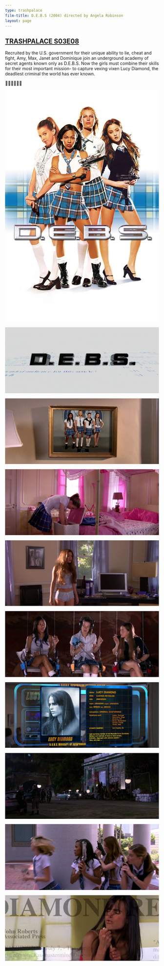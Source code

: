 ```yaml
---
type: trashpalace
film-title: D.E.B.S (2004) directed by Angela Robinson
layout: page
---
```


## [TRASHPALACE S03E08]({{page.url}})

Recruited by the U.S. government for their unique ability to lie, cheat and fight, Amy, Max, Janet and Dominique join an underground academy of secret agents known only as D.E.B.S. Now the girls must combine their skills for their most important mission- to capture vexing vixen Lucy Diamond, the deadliest criminal the world has ever known.

💃🔫💃🔫💃🔫

![debs](/images/trashpalace/S03/debs.jpg)

![debs](/images/trashpalace/S03/debs_01.png)

![debs](/images/trashpalace/S03/debs_01a.png)

![debs](/images/trashpalace/S03/debs_02.png)

![debs](/images/trashpalace/S03/debs_02a1.png)

![debs](/images/trashpalace/S03/debs_02a2.png)

![debs](/images/trashpalace/S03/debs_03.png)

![debs](/images/trashpalace/S03/debs_05.png)

![debs](/images/trashpalace/S03/debs_06.png)

![debs](/images/trashpalace/S03/debs_07.png)